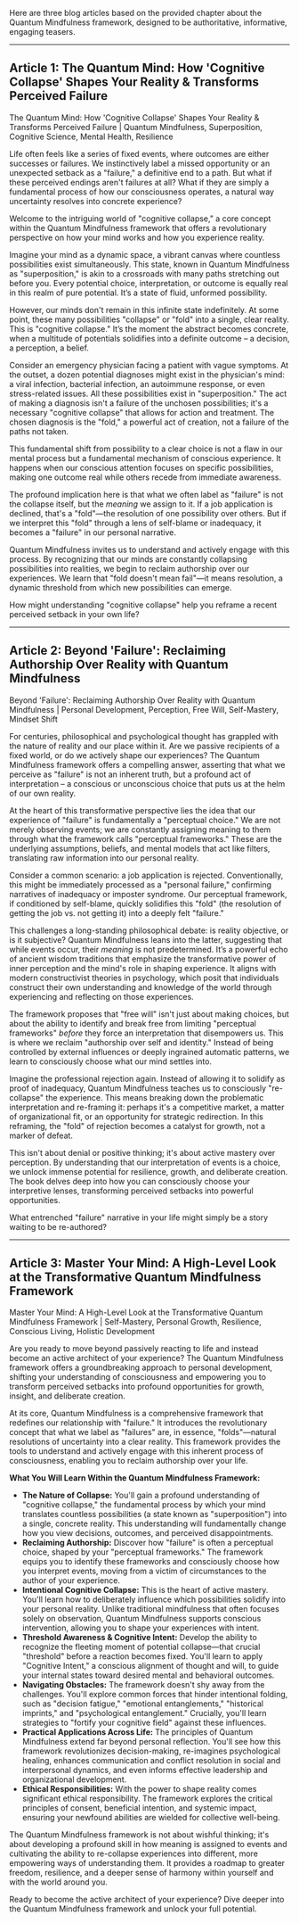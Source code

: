 Here are three blog articles based on the provided chapter about the Quantum Mindfulness framework, designed to be authoritative, informative, engaging teasers.

---

## Article 1: The Quantum Mind: How 'Cognitive Collapse' Shapes Your Reality & Transforms Perceived Failure

 The Quantum Mind: How 'Cognitive Collapse' Shapes Your Reality & Transforms Perceived Failure | Quantum Mindfulness, Superposition, Cognitive Science, Mental Health, Resilience

Life often feels like a series of fixed events, where outcomes are either successes or failures. We instinctively label a missed opportunity or an unexpected setback as a "failure," a definitive end to a path. But what if these perceived endings aren't failures at all? What if they are simply a fundamental process of how our consciousness operates, a natural way uncertainty resolves into concrete experience?

Welcome to the intriguing world of "cognitive collapse," a core concept within the Quantum Mindfulness framework that offers a revolutionary perspective on how your mind works and how you experience reality.

Imagine your mind as a dynamic space, a vibrant canvas where countless possibilities exist simultaneously. This state, known in Quantum Mindfulness as "superposition," is akin to a crossroads with many paths stretching out before you. Every potential choice, interpretation, or outcome is equally real in this realm of pure potential. It’s a state of fluid, unformed possibility.

However, our minds don't remain in this infinite state indefinitely. At some point, these many possibilities "collapse" or "fold" into a single, clear reality. This is "cognitive collapse." It’s the moment the abstract becomes concrete, when a multitude of potentials solidifies into a definite outcome – a decision, a perception, a belief.

Consider an emergency physician facing a patient with vague symptoms. At the outset, a dozen potential diagnoses might exist in the physician's mind: a viral infection, bacterial infection, an autoimmune response, or even stress-related issues. All these possibilities exist in "superposition." The act of making a diagnosis isn't a failure of the unchosen possibilities; it's a necessary "cognitive collapse" that allows for action and treatment. The chosen diagnosis is the "fold," a powerful act of creation, not a failure of the paths not taken.

This fundamental shift from possibility to a clear choice is not a flaw in our mental process but a fundamental mechanism of conscious experience. It happens when our conscious attention focuses on specific possibilities, making one outcome real while others recede from immediate awareness.

The profound implication here is that what we often label as "failure" is not the collapse itself, but the *meaning* we assign to it. If a job application is declined, that's a "fold"—the resolution of one possibility over others. But if we interpret this "fold" through a lens of self-blame or inadequacy, it becomes a "failure" in our personal narrative.

Quantum Mindfulness invites us to understand and actively engage with this process. By recognizing that our minds are constantly collapsing possibilities into realities, we begin to reclaim authorship over our experiences. We learn that "fold doesn't mean fail"—it means resolution, a dynamic threshold from which new possibilities can emerge.

How might understanding "cognitive collapse" help you reframe a recent perceived setback in your own life?

---

## Article 2: Beyond 'Failure': Reclaiming Authorship Over Reality with Quantum Mindfulness

 Beyond 'Failure': Reclaiming Authorship Over Reality with Quantum Mindfulness | Personal Development, Perception, Free Will, Self-Mastery, Mindset Shift

For centuries, philosophical and psychological thought has grappled with the nature of reality and our place within it. Are we passive recipients of a fixed world, or do we actively shape our experiences? The Quantum Mindfulness framework offers a compelling answer, asserting that what we perceive as "failure" is not an inherent truth, but a profound act of interpretation – a conscious or unconscious choice that puts us at the helm of our own reality.

At the heart of this transformative perspective lies the idea that our experience of "failure" is fundamentally a "perceptual choice." We are not merely observing events; we are constantly assigning meaning to them through what the framework calls "perceptual frameworks." These are the underlying assumptions, beliefs, and mental models that act like filters, translating raw information into our personal reality.

Consider a common scenario: a job application is rejected. Conventionally, this might be immediately processed as a "personal failure," confirming narratives of inadequacy or imposter syndrome. Our perceptual framework, if conditioned by self-blame, quickly solidifies this "fold" (the resolution of getting the job vs. not getting it) into a deeply felt "failure."

This challenges a long-standing philosophical debate: is reality objective, or is it subjective? Quantum Mindfulness leans into the latter, suggesting that while events occur, their *meaning* is not predetermined. It’s a powerful echo of ancient wisdom traditions that emphasize the transformative power of inner perception and the mind's role in shaping experience. It aligns with modern constructivist theories in psychology, which posit that individuals construct their own understanding and knowledge of the world through experiencing and reflecting on those experiences.

The framework proposes that "free will" isn't just about making choices, but about the ability to identify and break free from limiting "perceptual frameworks" *before* they force an interpretation that disempowers us. This is where we reclaim "authorship over self and identity." Instead of being controlled by external influences or deeply ingrained automatic patterns, we learn to consciously choose what our mind settles into.

Imagine the professional rejection again. Instead of allowing it to solidify as proof of inadequacy, Quantum Mindfulness teaches us to consciously "re-collapse" the experience. This means breaking down the problematic interpretation and re-framing it: perhaps it's a competitive market, a matter of organizational fit, or an opportunity for strategic redirection. In this reframing, the "fold" of rejection becomes a catalyst for growth, not a marker of defeat.

This isn't about denial or positive thinking; it's about active mastery over perception. By understanding that our interpretation of events is a choice, we unlock immense potential for resilience, growth, and deliberate creation. The book delves deep into how you can consciously choose your interpretive lenses, transforming perceived setbacks into powerful opportunities.

What entrenched "failure" narrative in your life might simply be a story waiting to be re-authored?

---

## Article 3: Master Your Mind: A High-Level Look at the Transformative Quantum Mindfulness Framework

 Master Your Mind: A High-Level Look at the Transformative Quantum Mindfulness Framework | Self-Mastery, Personal Growth, Resilience, Conscious Living, Holistic Development

Are you ready to move beyond passively reacting to life and instead become an active architect of your experience? The Quantum Mindfulness framework offers a groundbreaking approach to personal development, shifting your understanding of consciousness and empowering you to transform perceived setbacks into profound opportunities for growth, insight, and deliberate creation.

At its core, Quantum Mindfulness is a comprehensive framework that redefines our relationship with "failure." It introduces the revolutionary concept that what we label as "failures" are, in essence, "folds"—natural resolutions of uncertainty into a clear reality. This framework provides the tools to understand and actively engage with this inherent process of consciousness, enabling you to reclaim authorship over your life.

**What You Will Learn Within the Quantum Mindfulness Framework:**

*   **The Nature of Collapse:** You'll gain a profound understanding of "cognitive collapse," the fundamental process by which your mind translates countless possibilities (a state known as "superposition") into a single, concrete reality. This understanding will fundamentally change how you view decisions, outcomes, and perceived disappointments.
*   **Reclaiming Authorship:** Discover how "failure" is often a perceptual choice, shaped by your "perceptual frameworks." The framework equips you to identify these frameworks and consciously choose how you interpret events, moving from a victim of circumstances to the author of your experience.
*   **Intentional Cognitive Collapse:** This is the heart of active mastery. You'll learn how to deliberately influence which possibilities solidify into your personal reality. Unlike traditional mindfulness that often focuses solely on observation, Quantum Mindfulness supports conscious intervention, allowing you to shape your experiences with intent.
*   **Threshold Awareness & Cognitive Intent:** Develop the ability to recognize the fleeting moment of potential collapse—that crucial "threshold" before a reaction becomes fixed. You'll learn to apply "Cognitive Intent," a conscious alignment of thought and will, to guide your internal states toward desired mental and behavioral outcomes.
*   **Navigating Obstacles:** The framework doesn't shy away from the challenges. You'll explore common forces that hinder intentional folding, such as "decision fatigue," "emotional entanglements," "historical imprints," and "psychological entanglement." Crucially, you'll learn strategies to "fortify your cognitive field" against these influences.
*   **Practical Applications Across Life:** The principles of Quantum Mindfulness extend far beyond personal reflection. You'll see how this framework revolutionizes decision-making, re-imagines psychological healing, enhances communication and conflict resolution in social and interpersonal dynamics, and even informs effective leadership and organizational development.
*   **Ethical Responsibilities:** With the power to shape reality comes significant ethical responsibility. The framework explores the critical principles of consent, beneficial intention, and systemic impact, ensuring your newfound abilities are wielded for collective well-being.

The Quantum Mindfulness framework is not about wishful thinking; it's about developing a profound skill in how meaning is assigned to events and cultivating the ability to re-collapse experiences into different, more empowering ways of understanding them. It provides a roadmap to greater freedom, resilience, and a deeper sense of harmony within yourself and with the world around you.

Ready to become the active architect of your experience? Dive deeper into the Quantum Mindfulness framework and unlock your full potential.